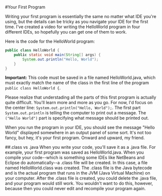 #Your First Program

Writing your first program is essentially the same no matter what IDE you're using, but the details can be tricky as you navigate your IDE for the first time. I've created a video for writing the HelloWorld program in four different IDEs, so hopefully you can get one of them to work.

Here is the code for the HelloWorld program:

```java
public class HelloWorld {
    public static void main(String[] args) {
        System.out.println("Hello, World");
    }
}
```

**Important:** This code must be saved in a file named HelloWorld.java, which must exactly match the name of the class in the first line of the program `public class HelloWorld {`.

Please realize that understading all the parts of this first program is actually quite difficult. You'll learn more and more as you go. For now, I'd focus on the center line: `System.out.println("Hello, World");`. The first part `System.out.println` is telling the computer to print out a message. The `("Hello World")` part is specifying what message should be printed out.

When you run the program in your IDE, you should see the message "Hello World" displayed somewhere in an output panel of some sort. It's not too fancy, but hey, it's your first program. Onward and upward, my friend.

##.class vs .java
When you write your code, you'll save it as a .java file. For example, your first program was saved as HelloWorld.java. When you compile your code--which is something some IDEs like NetBeans and Eclipse do automatically--a .class file will be created. In this case, a file named HelloWorld.class was created. The .class file is the Java bytecode and is the actual program that runs in the JVM (Java Virtual Machine) on your computer. After the .class file is created, you could delete the .java file, and your program would still work. You wouldn't want to do this, however, because then you could never edit and recompile your program again.